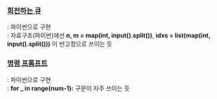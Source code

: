  ### [회전하는 큐](https://www.acmicpc.net/problem/1021)
  : 파이썬으로 구현   
  : 자료구조(파이썬)에선 __n, m = map(int, input().split())__, __idxs = list(map(int, input().split()))__ 이 반고정으로 쓰이는 듯

### [명령 프롬프트](https://www.acmicpc.net/problem/1032)
  : 파이썬으로 구현   
  : __for _ in range(num-1):__ 구문이 자주 쓰이는 듯 
